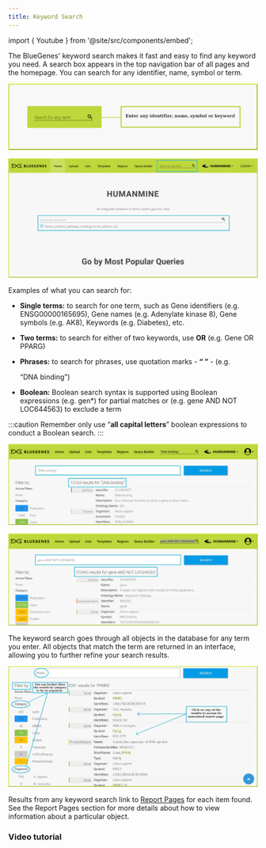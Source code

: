 ```yaml
---
title: Keyword Search
---
```


import { Youtube } from '@site/src/components/embed';

The BlueGenes' keyword search makes it fast and easy to find any keyword you need. A search box appears in the top navigation bar of all pages and the homepage. You can search for any identifier, name, symbol or term.

![Search bar in the top navigation bar](/img/search-mini-with-border.png)

![Search bars in the homepage](</img/homepage-search (1).png>)

Examples of what you can search for:

* **Single terms:** to search for one term, such as Gene identifiers \(e.g. ENSG00000165695\), Gene names \(e.g. Adenylate kinase 8\), Gene symbols \(e.g. AK8\), Keywords \(e.g. Diabetes\), etc. 
* **Two terms:** to search for either of two keywords, use **OR** \(e.g. Gene OR PPARG\)
* **Phrases:** to search for phrases, use quotation marks - **“ ”** -   \(e.g. 

  “DNA binding”\)

* **Boolean:** Boolean search syntax is supported using Boolean expressions \(e.g. gen\*\) for partial matches or \(e.g. gene AND NOT LOC644563\) to exclude a term

:::caution
Remember only use “**all capital letters**” boolean expressions to conduct a Boolean search. 
:::

![Phrases search](/img/dna-binding.png)

![Boolean search](/img/gene-and-not-loc644563.png)

The keyword search goes through all objects in the database for any term you enter. All objects that match the term are returned in an interface, allowing you to further refine your search results.   

![](/img/keyword-search.png)

Results from any keyword search link to [Report Pages](report-pages) for each item found. See the Report Pages section for more details about how to view information about a particular object. 

### Video tutorial

<Youtube id="iGk5L1xG1vQ"/>
